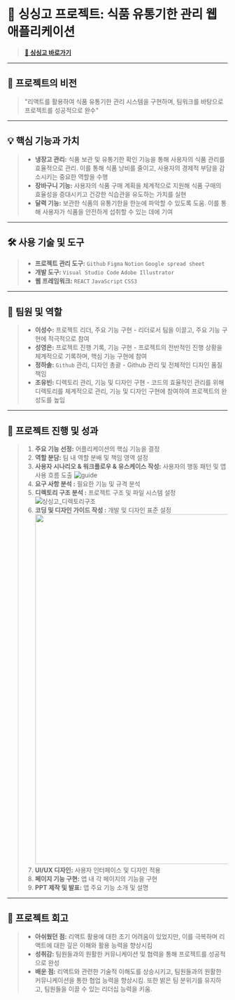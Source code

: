 # 🍅 싱싱고 프로젝트: 식품 유통기한 관리 웹 애플리케이션
> [**🔗 싱싱고 바로가기**](https://sslee1210.github.io/singsinggo/)

---

## 🎯 프로젝트의 비전
> "리액트를 활용하여 식품 유통기한 관리 시스템을 구현하며, 팀워크를 바탕으로 프로젝트를 성공적으로 완수"

---

## 💡 핵심 기능과 가치
> - **냉장고 관리:** 식품 보관 및 유통기한 확인 기능을 통해 사용자의 식품 관리를 효율적으로 관리. 이를 통해 식품 낭비를 줄이고, 사용자의 경제적 부담을 감소시키는 중요한 역할을 수행
> - **장바구니 기능:** 사용자의 식품 구매 계획을 체계적으로 지원해 식품 구매의 효율성을 증대시키고 건강한 식습관을 유도하는 가치를 실현
> - **달력 기능:** 보관한 식품의 유통기한을 한눈에 파악할 수 있도록 도움. 이를 통해 사용자가 식품을 안전하게 섭취할 수 있는 데에 기여

---

## 🛠 사용 기술 및 도구
> - **프로젝트 관리 도구:** `Github` `Figma` `Notion` `Google spread sheet`
> - **개발 도구:** `Visual Studio Code` `Adobe Illustrator`
> - **웹 프레임워크:** `REACT` `JavaScript` `CSS3`

---

## 👥 팀원 및 역할
> - **이성수:** 프로젝트 리더, 주요 기능 구현 - 리더로서 팀을 이끌고, 주요 기능 구현에 적극적으로 참여
> - **성영은:** 프로젝트 진행 기록, 기능 구현 - 프로젝트의 전반적인 진행 상황을 체계적으로 기록하며, 핵심 기능 구현에 참여
> - **정하솔:** `Github` 관리, 디자인 총괄 - Github 관리 및 전체적인 디자인 품질 책임
> - **조유빈:** 디렉토리 관리, 기능 및 디자인 구현 - 코드의 효율적인 관리를 위해 디렉토리를 체계적으로 관리, 기능 및 디자인 구현에 참여하여 프로젝트의 완성도를 높임

---

## 🚀 프로젝트 진행 및 성과
> 1. **주요 기능 선정:** 어플리케이션의 핵심 기능을 결정
> 2. **역할 분담:** 팀 내 역할 분배 및 책임 영역 설정
> 3. **사용자 시나리오 & 워크플로우 & 유스케이스 작성:** 사용자의 행동 패턴 및 앱 사용 흐름 도출
>    ![guide](https://github.com/sslee1210/singsinggo/assets/142865231/1a18a70f-b0d1-49e5-8f87-bd4ae4124b71)
> 4. **요구 사항 분석 :** 필요한 기능 및 규격 분석
> 5. **디렉토리 구조 분석 :** 프로젝트 구조 및 파일 시스템 설정
>    ![싱싱고_디렉토리구조](https://github.com/sslee1210/singsinggo/assets/142865231/80138372-0c3f-4966-83d7-cae99d345f5c)
> 6. **코딩 및 디자인 가이드 작성 :** 개발 및 디자인 표준 설정
>    <img src="https://github.com/sslee1210/singsinggo/assets/142865231/5ef7e00d-1a5b-4a03-a944-5c7908b1a044" width="800" height="auto"/>
> 7. **UI/UX 디자인:** 사용자 인터페이스 및 디자인 적용
> 8. **페이지 기능 구현:** 앱 내 각 페이지의 기능을 구현
> 9. **PPT 제작 및 발표:** 앱 주요 기능 소개 및 설명

---

## 🎈 프로젝트 회고
> - **아쉬웠던 점:** 리액트 활용에 대한 초기 어려움이 있었지만, 이를 극복하며 리액트에 대한 깊은 이해와 활용 능력을 향상시킴
> - **성취감:** 팀원들과의 원활한 커뮤니케이션 및 협력을 통해 프로젝트를 성공적으로 완성
> - **배운 점:** 리액트와 관련한 기술적 이해도를 상승시키고, 팀원들과의 원활한 커뮤니케이션을 통한 협업 능력을 향상시킴. 또한 밝은 팀 분위기를 유지하고, 팀원들을 이끌 수 있는 리더십 능력을 키움.
